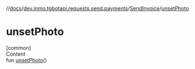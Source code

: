 //[docs](../../../index.md)/[dev.inmo.tgbotapi.requests.send.payments](../index.md)/[SendInvoice](index.md)/[unsetPhoto](unset-photo.md)



# unsetPhoto  
[common]  
Content  
fun [unsetPhoto](unset-photo.md)()  



